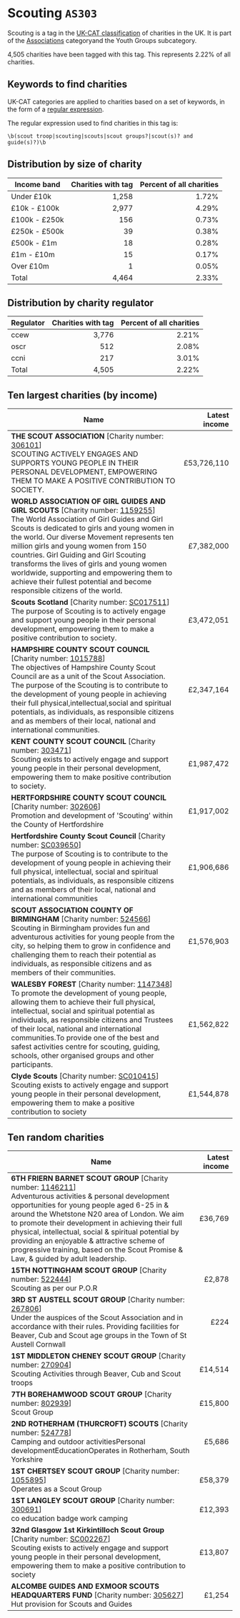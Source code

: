 # Scouting `AS303`

Scouting is a tag in the [UK-CAT classification](../tag_list.md) of charities in the 
UK. It is part of the [Associations](AS.md) categoryand the Youth Groups subcategory.

4,505 charities have been tagged with this tag.
This represents 2.22% of all charities.

## Keywords to find charities

UK-CAT categories are applied to charities based on a set of keywords, in the form of a [regular expression](https://en.wikipedia.org/wiki/Regular_expression).

The regular expression used to find charities in this tag is:

`\b(scout troop|scouting|scouts|scout groups?|scout(s)? and guide(s)?)\b`



## Distribution by size of charity

Income band | Charities with tag | Percent of all charities
------------|-------------------:|-------------------------:
Under £10k | 1,258 | 1.72%
£10k - £100k | 2,977 | 4.29%
£100k - £250k | 156 | 0.73%
£250k - £500k | 39 | 0.38%
£500k - £1m | 18 | 0.28%
£1m - £10m | 15 | 0.17%
Over £10m | 1 | 0.05%
Total | 4,464 | 2.33%


## Distribution by charity regulator

Regulator | Charities with tag | Percent of all charities
------------|-------------------:|-------------------------:
ccew | 3,776 | 2.21%
oscr | 512 | 2.08%
ccni | 217 | 3.01%
Total | 4,505 | 2.22%


## Ten largest charities (by income)

Name | Latest income
-----|--------:
<strong>THE SCOUT ASSOCIATION</strong> [Charity number: [306101](https://findthatcharity.uk/orgid/GB-CHC-306101)]<br>SCOUTING ACTIVELY ENGAGES AND SUPPORTS YOUNG PEOPLE IN THEIR PERSONAL DEVELOPMENT, EMPOWERING THEM TO MAKE A POSITIVE CONTRIBUTION TO SOCIETY. | £53,726,110
<strong>WORLD ASSOCIATION OF GIRL GUIDES AND GIRL SCOUTS</strong> [Charity number: [1159255](https://findthatcharity.uk/orgid/GB-CHC-1159255)]<br>The World Association of Girl Guides and Girl Scouts is dedicated to girls and young women in the world. Our diverse Movement represents ten million girls and young women from 150 countries.  Girl Guiding and Girl Scouting transforms the lives of girls and young women worldwide, supporting and empowering them to achieve their fullest potential and become responsible citizens of the world. | £7,382,000
<strong>Scouts Scotland</strong> [Charity number: [SC017511](https://findthatcharity.uk/orgid/GB-SC-SC017511)]<br>The purpose of Scouting is to actively engage and support young people in their personal development, empowering them to make a positive contribution to society. | £3,472,051
<strong>HAMPSHIRE COUNTY SCOUT COUNCIL</strong> [Charity number: [1015788](https://findthatcharity.uk/orgid/GB-CHC-1015788)]<br>The objectives of Hampshire County Scout Council are as a unit of the Scout Association. The purpose of the Scouting is to contribute to the development of young people in achieving their full physical,intellectual,social and spiritual potentials, as individuals, as responsible citizens and as members of their local, national and international communities. | £2,347,164
<strong>KENT COUNTY SCOUT COUNCIL</strong> [Charity number: [303471](https://findthatcharity.uk/orgid/GB-CHC-303471)]<br>Scouting exists to actively engage and support young people in their personal development, empowering them to make  positive contribution to society. | £1,987,472
<strong>HERTFORDSHIRE COUNTY SCOUT COUNCIL</strong> [Charity number: [302606](https://findthatcharity.uk/orgid/GB-CHC-302606)]<br>Promotion and development of  'Scouting' within the County of Hertfordshire | £1,917,002
<strong>Hertfordshire County Scout Council</strong> [Charity number: [SC039650](https://findthatcharity.uk/orgid/GB-SC-SC039650)]<br>The purpose of Scouting is to contribute to the development of young people in achieving their full physical, intellectual, social and spiritual potentials, as individuals, as responsible citizens and as members of their local, national and international communities | £1,906,686
<strong>SCOUT ASSOCIATION COUNTY OF BIRMINGHAM</strong> [Charity number: [524566](https://findthatcharity.uk/orgid/GB-CHC-524566)]<br>Scouting in Birmingham provides fun and adventurous activities for young people from the city, so helping them to grow in confidence and challenging them to reach their potential as individuals, as responsible citizens and as members of their communities. | £1,576,903
<strong>WALESBY FOREST</strong> [Charity number: [1147348](https://findthatcharity.uk/orgid/GB-CHC-1147348)]<br>To promote the development of young people, allowing them to achieve their full physical, intellectual, social and spiritual potential as individuals, as responsible citizens and Trustees of their local, national and international communities.To provide one of the best and safest activities centre for scouting, guiding, schools, other organised groups and other participants. | £1,562,822
<strong>Clyde Scouts</strong> [Charity number: [SC010415](https://findthatcharity.uk/orgid/GB-SC-SC010415)]<br>Scouting exists to actively engage and support young people in their personal development, empowering them to make a positive contribution to society | £1,544,878


## Ten random charities

Name | Latest income
-----|--------:
<strong>6TH FRIERN BARNET SCOUT GROUP</strong> [Charity number: [1146211](https://findthatcharity.uk/orgid/GB-CHC-1146211)]<br>Adventurous activities & personal development opportunities for young people aged 6-25 in & around the Whetstone N20 area of London. We aim to promote their development in achieving their full physical, intellectual, social & spiritual potential by providing an enjoyable & attractive scheme of progressive training, based on the Scout Promise & Law, & guided by adult leadership. | £36,769
<strong>15TH NOTTINGHAM SCOUT GROUP</strong> [Charity number: [522444](https://findthatcharity.uk/orgid/GB-CHC-522444)]<br>Scouting as per our P.O.R | £2,878
<strong>3RD ST AUSTELL SCOUT GROUP</strong> [Charity number: [267806](https://findthatcharity.uk/orgid/GB-CHC-267806)]<br>Under the auspices of the Scout Association and in accordance with their rules. Providing facilities for Beaver, Cub and Scout age groups in the Town of St Austell Cornwall | £224
<strong>1ST MIDDLETON CHENEY SCOUT GROUP</strong> [Charity number: [270904](https://findthatcharity.uk/orgid/GB-CHC-270904)]<br>Scouting Activities through Beaver, Cub and Scout troops | £14,514
<strong>7TH BOREHAMWOOD SCOUT GROUP</strong> [Charity number: [802939](https://findthatcharity.uk/orgid/GB-CHC-802939)]<br>Scout Group | £15,800
<strong>2ND ROTHERHAM (THURCROFT) SCOUTS</strong> [Charity number: [524778](https://findthatcharity.uk/orgid/GB-CHC-524778)]<br>Camping and outdoor activitiesPersonal developmentEducationOperates in Rotherham, South Yorkshire | £5,686
<strong>1ST CHERTSEY SCOUT GROUP</strong> [Charity number: [1055895](https://findthatcharity.uk/orgid/GB-CHC-1055895)]<br>Operates as a Scout Group | £58,379
<strong>1ST LANGLEY SCOUT GROUP</strong> [Charity number: [300691](https://findthatcharity.uk/orgid/GB-CHC-300691)]<br>co education badge work camping | £12,393
<strong>32nd Glasgow 1st Kirkintilloch Scout Group</strong> [Charity number: [SC002267](https://findthatcharity.uk/orgid/GB-SC-SC002267)]<br>Scouting exists to actively engage and support young people in their personal development, empowering them to make a positive contribution to society | £13,807
<strong>ALCOMBE GUIDES AND EXMOOR SCOUTS HEADQUARTERS FUND</strong> [Charity number: [305627](https://findthatcharity.uk/orgid/GB-CHC-305627)]<br>Hut provision for Scouts and Guides | £1,254
